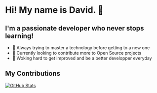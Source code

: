 # Hi! My name is David. 👋

## I'm a passionate developer who never stops learning!
 - 🌱 Always trying to master a technology before getting to a new one
 - 🤝 Currently looking to contribute more to Open Source projects
 - 🚀 Woking hard to get improved and be a better developper everyday

## My Contributions
<!--
STATS, CREDITS TO :
Readme Stats (https://github.com/anuraghazra/github-readme-stats)
-->
[![GitHub Stats](https://github-readme-stats.vercel.app/api?username=daveshub-pro&hide=stars&show_icons=true&theme=dark)](https://github.com/anuraghazra/github-readme-stats)
